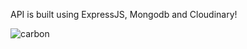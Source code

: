 API is built using ExpressJS, Mongodb and Cloudinary!

![carbon](https://github.com/user-attachments/assets/300fe112-8c71-47c3-9410-cd052139ed79)
